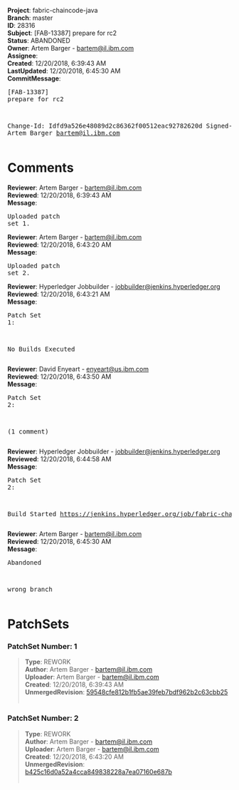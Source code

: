 <strong>Project</strong>: fabric-chaincode-java<br><strong>Branch</strong>: master<br><strong>ID</strong>: 28316<br><strong>Subject</strong>: [FAB-13387] prepare for rc2<br><strong>Status</strong>: ABANDONED<br><strong>Owner</strong>: Artem Barger - bartem@il.ibm.com<br><strong>Assignee</strong>:<br><strong>Created</strong>: 12/20/2018, 6:39:43 AM<br><strong>LastUpdated</strong>: 12/20/2018, 6:45:30 AM<br><strong>CommitMessage</strong>:<br><pre>[FAB-13387] prepare for rc2

Change-Id: Idfd9a526e48089d2c86362f00512eac92782620d
Signed-off-by: Artem Barger <bartem@il.ibm.com>
</pre><h1>Comments</h1><strong>Reviewer</strong>: Artem Barger - bartem@il.ibm.com<br><strong>Reviewed</strong>: 12/20/2018, 6:39:43 AM<br><strong>Message</strong>: <pre>Uploaded patch set 1.</pre><strong>Reviewer</strong>: Artem Barger - bartem@il.ibm.com<br><strong>Reviewed</strong>: 12/20/2018, 6:43:20 AM<br><strong>Message</strong>: <pre>Uploaded patch set 2.</pre><strong>Reviewer</strong>: Hyperledger Jobbuilder - jobbuilder@jenkins.hyperledger.org<br><strong>Reviewed</strong>: 12/20/2018, 6:43:21 AM<br><strong>Message</strong>: <pre>Patch Set 1:

No Builds Executed</pre><strong>Reviewer</strong>: David Enyeart - enyeart@us.ibm.com<br><strong>Reviewed</strong>: 12/20/2018, 6:43:50 AM<br><strong>Message</strong>: <pre>Patch Set 2:

(1 comment)</pre><strong>Reviewer</strong>: Hyperledger Jobbuilder - jobbuilder@jenkins.hyperledger.org<br><strong>Reviewed</strong>: 12/20/2018, 6:44:58 AM<br><strong>Message</strong>: <pre>Patch Set 2:

Build Started https://jenkins.hyperledger.org/job/fabric-chaincode-java-verify-x86_64/70/</pre><strong>Reviewer</strong>: Artem Barger - bartem@il.ibm.com<br><strong>Reviewed</strong>: 12/20/2018, 6:45:30 AM<br><strong>Message</strong>: <pre>Abandoned

wrong branch</pre><h1>PatchSets</h1><h3>PatchSet Number: 1</h3><blockquote><strong>Type</strong>: REWORK<br><strong>Author</strong>: Artem Barger - bartem@il.ibm.com<br><strong>Uploader</strong>: Artem Barger - bartem@il.ibm.com<br><strong>Created</strong>: 12/20/2018, 6:39:43 AM<br><strong>UnmergedRevision</strong>: [59548cfe812b1fb5ae39feb7bdf962b2c63cbb25](https://github.com/hyperledger-gerrit-archive/fabric-chaincode-java/commit/59548cfe812b1fb5ae39feb7bdf962b2c63cbb25)<br><br></blockquote><h3>PatchSet Number: 2</h3><blockquote><strong>Type</strong>: REWORK<br><strong>Author</strong>: Artem Barger - bartem@il.ibm.com<br><strong>Uploader</strong>: Artem Barger - bartem@il.ibm.com<br><strong>Created</strong>: 12/20/2018, 6:43:20 AM<br><strong>UnmergedRevision</strong>: [b425c16d0a52a4cca849838228a7ea07160e687b](https://github.com/hyperledger-gerrit-archive/fabric-chaincode-java/commit/b425c16d0a52a4cca849838228a7ea07160e687b)<br><br></blockquote>